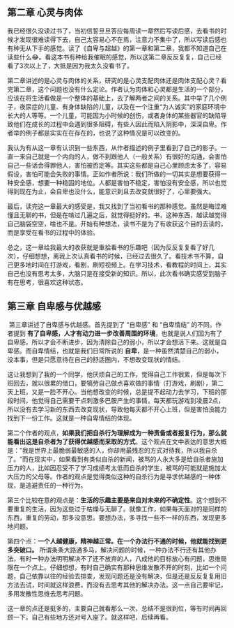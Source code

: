 ## 第二章 心灵与肉体

​		我已经很久没读过书了，当初信誓旦旦答应每周读一章然后写读后感，去看书的时候才发现很难读得下去，自己太容易心不在焉，注意力不集中了，所以写读后感也有种无从下手的感觉。读了《自卑与超越》的第一章和第二章，我都不知道自己在读些什么:joy:。看这本书有种给我催眠的感觉，所以这第二章反反复复，自己已经看了3次以上了，大抵是因为我太久没看书了。

​		第二章讲述的是心灵与肉体的关系，研究的是心灵支配肉体还是肉体支配心灵？看完第二章，这个问题也没有什么定论。作者认为肉体和心灵都是生活的一个部分，应该在将生活看做是一个整体的基础上，去了解两者之间的关系。其中举了几个例子，夜尿症的儿童、有身体缺陷的儿童，以及在一个注重“为人诚实”的家庭环境中长大的人等等。一个儿童，可能因为小时候的创伤，或者身体的某些器官的缺陷导致他们在成长的过程中会遇到很多阻碍，有些人因此而陷入阴影中，深深自卑。作者举的例子都是实实在在存在的，也说了这种情况是可以改变的。

​		我认为有从这一章有认识到一些东西，从作者描述的例子里看到了自己的影子。一直一来自己就是一个内向的人，做不到跟他人（一般关系）有很好的沟通，会害怕自己一些话会得罪他人，害怕被否定等。其实这些都是自己心里顾虑太多了，容易假设，害怕可能会失败的事情。正如作者所说：我们所做的一切其实是想要获得一种安全感，想要一种稳固的地位。人都是害怕不稳定，害怕没有安全感，所以也觉得到现在为止，会自卑也没什么，能意识到且去改变就很好了，心里要强大。

​		最后，读完这一章最大的感受是，我又找到了当初看书的那种感觉。虽然是晦涩难懂且无聊的书，但是在啃过几遍之后，就觉得挺好的。书，这种东西，越读越觉得自己脑袋空空，啥也不是。开始有种想法，读书不是为了有收获这个目的去读的，而是享受在看书的过程中的体验。

​		总之，这一章给我最大的收获就是重拾看书的乐趣吧（因为反反复复看了好几次），仔细想想，离我上次认真看书的时候，已经过去很久了。看技术书不算，自己更多地时间在打游戏，看剧，刷短视频上。在学习技术，看教程的时间上，其实自己也没有思考太多，大脑只是在接受新的知识。所以，此次看书确实感受到脑子有在思考，很喜欢这种状态。

## 第三章 自卑感与优越感

​		第三章讲述了自卑感与优越感。首先提到了 “自卑感” 和 “自卑情结” 的不同。作者提到 **有了自卑感，人才有动力进一步改善周围的环境**，也就是说人们因为有了自卑感，所以才会不断进步，因为清除自己的弱小，所以才会想活下来。这就是自卑感。而自卑情结，也就是我们日常所说的 **自卑**，是一种虽然清楚自己的弱小，没本事，但是只愿意待在自己的舒适圈内，不想改变现状的情结。

​		这让我想到了我的一个同学，他厌烦自己的工作，觉得自己工作很累，但是每次下班回去，就以很累的借口，要犒劳自己做点喜欢做的事情（打游戏，刷剧），第二天上班，又是一脸不开心。当他想改变的时候，总是提不起动力去学习，下班的那段时间，他觉得自己需要干点刺激多巴胺产生的事情，每天都玩游戏到凌晨2点，所以没有去学习新的东西去改变现状，导致他每天都不开心上班，但是害怕没能力找到下一份工作。这就是一种自卑情结的体现。

​			第二个作者的观点，**如果我们把自杀行为理解成为一种责备或者报复行为，那么就能看出这是自杀者为了获得优越感而采取的方式**。这个观点在文中表达的意思大概是：”我是世界上最脆弱最敏感的人，你却用最残忍的方式对待我，所以我自杀了。“而在现实中，如果看到有类似自杀的新闻，被骂的人永大多是给自杀者施加压力的人，比如因忍受不了学习成绩考太低而自杀的学生，被骂的可能就是施加太大压力的父母等。作者的观点是觉得类似这种的自杀行为是寻求优越感的一种体现，是逃避责任的一种行为。

​		第三个比较在意的观点是：**生活的乐趣主要是来自对未来的不确定性**。这个想到不要重复的生活，因为这些过于枯燥与无聊了。就像工作，如果每天面对的是同样的东西，重复的劳动，那多没意思。要想办法，多寻找一些不一样的东西，发现更多地问题。

​		第四个点：**一个人越健康，精神越正常。在一个办法行不通的时候，他就能找到更多突破口。** 所谓条条大路通多马，解决问题的时候，一种办法不行还有其他办法，有时一种办法明明解决不了还不放弃的人，八成他的目标放心有问题，思维局限在一个点上。仔细想想，有时自己确实有那种思维发散不开的时刻，比如一个问题，自己依靠以往的经验去排查，发现问题还是没有解决，但是还是反反复复用旧方法去试，时间就这样浪费，而没有去思考其他的解决办法。这一点自己要牢记，多用发散性思维去思考问题。

​		这一章的点还是挺多的，主要自己就看那么一次，总结不是很到位，等有时间再回顾一下。自己有些地方还对号入座了。就这样吧，后续再看。

